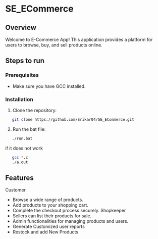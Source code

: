 # SE_ECommerce
## Overview

Welcome to E-Commerce App! This application provides a platform for users to browse, buy, and sell products online.

## Steps to run
### Prerequisites
- Make sure you have GCC installed.
### Installation

1. Clone the repository:
```bash
   git clone https://github.com/Srikar04/SE_ECommerce.git
```
2. Run the bat file:
```bash
   ./run.bat
```
if it does not work
```bash
   gcc *.c
   ./a.out
```

## Features
Customer
- Browse a wide range of products.
- Add products to your shopping cart.
- Complete the checkout process securely.
Shopkeeper
- Sellers can list their products for sale.
- Admin functionalities for managing products and users.
- Generate Customized user reports
- Restock and add New Products
  
